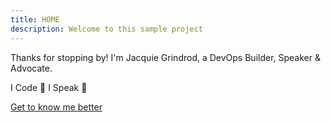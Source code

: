 ```yaml
---
title: HOME
description: Welcome to this sample project
---
```


Thanks for stopping by! I'm Jacquie Grindrod, a DevOps Builder, Speaker & Advocate.

I Code :rocket: I Speak :crescent_moon:

[Get to know me better](/about "Get to know me better")
